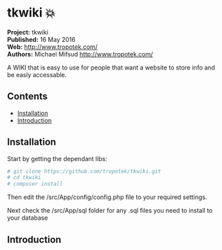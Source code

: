 # tkwiki :boom: 

__Project:__ tkwiki  
__Published:__ 16 May 2016  
__Web:__ <http://www.tropotek.com/>  
__Authors:__ Michael Mifsud <http://www.tropotek.com/>  

A WIKI that is easy to use for people that want a website to store info and
be easly accessable.

## Contents

- [Installation](#installation)
- [Introduction](#introduction)

## Installation

Start by getting the dependant libs:

~~~bash
# git clone https://github.com/tropotek/tkwiki.git
# cd tkwiki
# composer install
~~~

Then edit the /src/App/config/config.php file to your required settings.

Next check the /src/App/sql folder for any .sql files you need to install to your database

## Introduction



